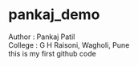 # pankaj_demo
Author : Pankaj Patil <br>
College : G H Raisoni, Wagholi, Pune<br>
this is my first github code
